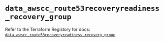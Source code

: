 # `data_awscc_route53recoveryreadiness_recovery_group`

Refer to the Terraform Registory for docs: [`data_awscc_route53recoveryreadiness_recovery_group`](https://registry.terraform.io/providers/hashicorp/awscc/0.70.0/docs/data-sources/route53recoveryreadiness_recovery_group).
